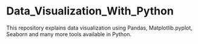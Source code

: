 # Data_Visualization_With_Python
This repository explains data visualization using Pandas, Matplotlib.pyplot, Seaborn and many more tools available in Python.
